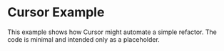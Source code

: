 # Cursor Example

This example shows how Cursor might automate a simple refactor. The code is minimal and intended only as a placeholder.
